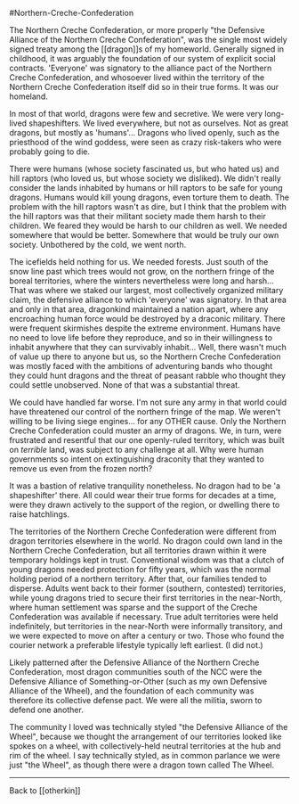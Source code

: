 #Northern-Creche-Confederation 

The Northern Creche Confederation, or more properly "the Defensive Alliance of the Northern Creche Confederation", was the single most widely signed treaty among the [[dragon]]s of my homeworld.  Generally signed in childhood, it was arguably the foundation of our system of explicit social contracts.  'Everyone' was signatory to the alliance pact of the Northern Creche Confederation, and whosoever lived within the territory of the Northern Creche Confederation itself did so in their true forms.  It was our homeland.

In most of that world, dragons were few and secretive.  We were very long-lived shapeshifters.  We lived everywhere, but not as ourselves.  Not as great dragons, but mostly as 'humans'...  Dragons who lived openly, such as the priesthood of the wind goddess, were seen as crazy risk-takers who were probably going to die.

There were humans (whose society fascinated us, but who hated us) and hill raptors (who loved us, but whose society we disliked).  We didn't really consider the lands inhabited by humans or hill raptors to be safe for young dragons.  Humans would kill young dragons, even torture them to death.  The problem with the hill raptors wasn't as dire, but I think that the problem with the hill raptors was that their militant society made them harsh to their children.  We feared they would be harsh to our children as well.  We needed somewhere that would be better.  Somewhere that would be truly our own society.  Unbothered by the cold, we went north.

The icefields held nothing for us.  We needed forests.  Just south of the snow line past which trees would not grow, on the northern fringe of the boreal territories, where the winters nevertheless were long and harsh...  That was where we staked our largest, most collectively organized military claim, the defensive alliance to which 'everyone' was signatory.  In that area and only in that area, dragonkind maintained a nation apart, where any encroaching human force would be destroyed by a draconic military.  There were frequent skirmishes despite the extreme environment.  Humans have no need to love life before they reproduce, and so in their willingness to inhabit anywhere that they can survivably inhabit...  Well, there wasn't much of value up there to anyone but us, so the Northern Creche Confederation was mostly faced with the ambitions of adventuring bands who thought they could hunt dragons and the threat of peasant rabble who thought they could settle unobserved.  None of that was a substantial threat.

We could have handled far worse.  I'm not sure any army in that world could have threatened our control of the northern fringe of the map.  We weren't willing to be living siege engines... for any OTHER cause.  Only the Northern Creche Confederation could muster an army of dragons.  We, in turn, were frustrated and resentful that our one openly-ruled territory, which was built on *terrible* land, was subject to any challenge at all.  Why were human governments so intent on extinguishing draconity that they wanted to remove us even from the frozen north?

It was a bastion of relative tranquility nonetheless.  No dragon had to be 'a shapeshifter' there.  All could wear their true forms for decades at a time, were they drawn actively to the support of the region, or dwelling there to raise hatchlings.

The territories of the Northern Creche Confederation were different from dragon territories elsewhere in the world.  No dragon could own land in the Northern Creche Confederation, but all territories drawn within it were temporary holdings kept in trust.  Conventional wisdom was that a clutch of young dragons needed protection for fifty years, which was the normal holding period of a northern territory.  After that, our families tended to disperse.  Adults went back to their former (southern, contested) territories, while young dragons tried to secure their first territories in the near-North, where human settlement was sparse and the support of the Creche Confederation was available if necessary.  True adult territories were held indefinitely, but territories in the near-North were informally transitory, and we were expected to move on after a century or two.  Those who found the courier network a preferable lifestyle typically left earliest.  (I did not.)

Likely patterned after the Defensive Alliance of the Northern Creche Confederation, most dragon communities south of the NCC were the Defensive Alliance of Something-or-Other (such as my own Defensive Alliance of the Wheel), and the foundation of each community was therefore its collective defense pact.  We were all the militia, sworn to defend one another.

The community I loved was technically styled "the Defensive Alliance of the Wheel", because we thought the arrangement of our territories looked like spokes on a wheel, with collectively-held neutral territories at the hub and rim of the wheel.  I say technically styled, as in common parlance we were just "the Wheel", as though there were a dragon town called The Wheel.

---
Back to [[otherkin]]